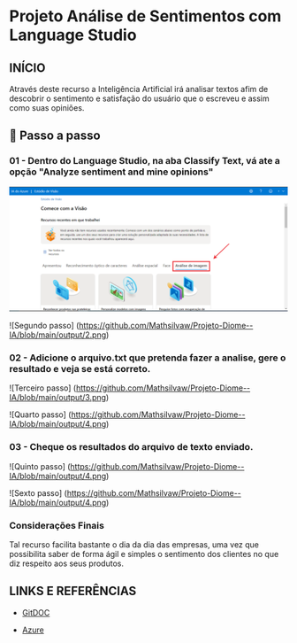# Projeto Análise de Sentimentos com Language Studio

##  INÍCIO

Através deste recurso a Inteligência Artificial irá analisar textos afim de descobrir o sentimento e satisfação do usuário que o escreveu e assim como suas opiniões.

## 🔨 Passo a passo

### 01 - Dentro do Language Studio, na aba Classify Text, vá ate a opção "Analyze sentiment and mine opinions"

![Primeiro passo](https://github.com/Mathsilvaw/Projeto-Diome--IA/blob/main/output/1.png)

![Segundo passo] (https://github.com/Mathsilvaw/Projeto-Diome--IA/blob/main/output/2.png)

### 02 - Adicione o arquivo.txt que pretenda fazer a analise, gere o resultado e veja se está correto.

![Terceiro passo] (https://github.com/Mathsilvaw/Projeto-Diome--IA/blob/main/output/3.png)

![Quarto passo] (https://github.com/Mathsilvaw/Projeto-Diome--IA/blob/main/output/4.png)

### 03 - Cheque os resultados do arquivo de texto enviado.

![Quinto passo] (https://github.com/Mathsilvaw/Projeto-Diome--IA/blob/main/output/4.png)

![Sexto passo] (https://github.com/Mathsilvaw/Projeto-Diome--IA/blob/main/output/4.png)


### Considerações Finais

Tal recurso facilita bastante o dia da dia das empresas, uma vez que possibilita saber de forma ágil e simples o sentimento dos clientes no que diz respeito aos seus produtos.

## LINKS E REFERÊNCIAS

- [GitDOC](https://git-scm.com/book/pt-br/v2)

- [Azure](azure.microsoft.com)